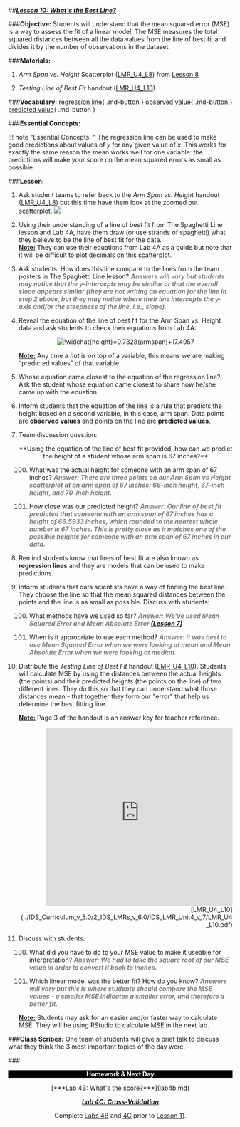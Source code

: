 ##***<u>Lesson 10: What's the Best Line?</u>***

###**Objective:**
Students will understand that the mean squared error (MSE) is a way to assess the fit of a linear model. The MSE measures the total squared distances between all the data values from the line of best fit and divides it by the number of observations in the dataset.

###**Materials:**
1. *Arm Span vs. Height* Scatterplot ([LMR_U4_L8](../IDS_Curriculum_v_5.0/2_IDS_LMRs_v_6.0/IDS_LMR_Unit4_v_7/LMR_U4_L8.pdf)) from [Lesson 8](lesson8.md)

2.  *Testing Line of Best Fit* handout ([LMR_U4_L10](../IDS_Curriculum_v_5.0/2_IDS_LMRs_v_6.0/IDS_LMR_Unit4_v_7/LMR_U4_L10.pdf))

###**Vocabulary:**
[regression line](../../vocabulary/unit4/#regression-line "a regression line is a line that best describes the behavior of a set of data"){ .md-button }
[observed value](../../vocabulary/unit4/#observed-value "the value that is actually observed (what actually happened)"){ .md-button }
[predicted value](../../vocabulary/unit4/#predicted-value "shows the projected equation of the line of best fit"){ .md-button }

###**Essential Concepts:**

!!! note "Essential Concepts: "
    The regression line can be used to make good predictions about values of *y* for any given
    value of *x*. This works for exactly the same reason the mean works well for one variable: the predictions will
    make your score on the mean squared errors as small as possible.

###**Lesson:**
1. Ask student teams to refer back to the *Arm Span vs. Height* handout ([LMR_U4_L8](../IDS_Curriculum_v_5.0/2_IDS_LMRs_v_6.0/IDS_LMR_Unit4_v_7/LMR_U4_L8.pdf)) but this time have them look at the zoomed out scatterplot.
    <img src="../../img/40908.png" />

2. Using their understanding of a line of best fit from The Spaghetti Line lesson and Lab 4A, have them draw (or use strands of spaghetti) what they believe to be the line of best fit for the data. <br> **<u>Note:</u>** They can use their equations from Lab 4A as a guide but note that it will be difficult to plot decimals on this scatterplot.

3. Ask students: How does this line compare to the lines from the team posters in The Spaghetti Line lesson? <span style="color:grey">***Answers will vary but students may notice that the y-intercepts may be similar or that the overall slope appears similar (they are not writing an equation for the line in step 2 above, but they may notice where their line intercepts the y-axis and/or the steepness of the line, i.e., slope).***</span>

4. Reveal the equation of the line of best fit for the Arm Span vs. Height data and ask students to
check their equations from Lab 4A:

    <center><img src="https://latex.codecogs.com/gif.latex?\widehat{height}=0.7328(armspan)&plus;17.4957" title="\widehat{height}=0.7328(armspan)+17.4957" /></center>

    **<u>Note:</u>** Any time a *hat* is on top of a variable, this means we are making “predicted values” of that
    variable.

5. Whose equation came closest to the equation of the regression line? Ask the student whose
equation came closest to share how he/she came up with the equation.

6. Inform students that the equation of the line is a rule that predicts the height based on a second
variable, in this case, arm span. Data points are **observed values** and points on the line are **predicted values**.

7. Team discussion question:

    <center>**Using the equation of the line of best fit provided, how can we predict the height of
    a student whose arm span is 67 inches?**</center>

    100. What was the actual height for someone with an arm span of 67 inches? <span style="color:grey">***Answer: There are three points on our Arm Span vs Height scatterplot at an arm span of 67 inches; 66-inch height, 67-inch height, and 70-inch height.***</span>

    100. How close was our predicted height? <span style="color:grey">***Answer: Our line of best fit predicted that someone with an arm span of 67 inches has a height of 66.5933 inches, which rounded to the nearest whole number is 67 inches. This is pretty close as it matches one of the possible heights for someone with an arm span of 67 inches in our data.***</span>

8. Remind students know that lines of best fit are also known as **regression lines** and they are models that
can be used to make predictions.

9. Inform students that data scientists have a way of finding the best line. They choose the line so that the mean squared distances between the points and the line is as small as possible. Discuss with students:

    100. What methods have we used so far? <span style="color:grey">***Answer: We've used Mean Squared Error and Mean Absolute Error [(Lesson 7)](lesson7.md)***</span>

    100. When is it appropriate to use each method? <span style="color:grey">***Answer: It was best to use Mean Squared Error when we were looking at mean and Mean Absolute Error when we were looking at median.***</span>

10. Distribute the *Testing Line of Best Fit* handout ([LMR_U4_L10](../IDS_Curriculum_v_5.0/2_IDS_LMRs_v_6.0/IDS_LMR_Unit4_v_7/LMR_U4_L10.pdf)). Students will calculate MSE by using the distances between the actual heights (the points) and their predicted heights (the points on the line) of two different lines. They do this so that they can understand what those distances mean - that together they form our "error" that help us determine the best fitting line.

    **<u>Note:</u>** Page 3 of the handout is an answer key for teacher reference.
    
    <div align="right"><iframe src="https://docs.google.com/viewerng/viewer?url=https://curriculum.thinkdataed.org/IDS_Curriculum_v_5.0/2_IDS_LMRs_v_6.0/IDS_LMR_Unit4_v_7/LMR_U4_L10.pdf&embedded=true" style=" width:420px;height:400px;" frameborder="0"></iframe><br>[LMR_U4_L10](../IDS_Curriculum_v_5.0/2_IDS_LMRs_v_6.0/IDS_LMR_Unit4_v_7/LMR_U4_L10.pdf)</div>

11. Discuss with students:

    100. What did you have to do to your MSE value to make it useable for interpretation? <span style="color:grey">***Answer: We had to take the square root of our MSE value in order to convert it back to inches.***</span>

    100. Which linear model was the better fit? How do you know? <span style="color:grey">***Answers will vary but this is where students should compare the MSE values - a smaller MSE indicates a smaller error, and therefore a better fit.***</span>

    **<u>Note:</u>** Students may ask for an easier and/or faster way to calculate MSE. They will be using RStudio to calculate MSE in the next lab.

###**Class Scribes:**
One team of students will give a brief talk to discuss what they think the 3 most important topics of the
day were.

###<p style="background: black; color: white; text-align: center;">**Homework & Next Day**</p>
<center>[<u>***Lab 4B: What's the score?***</u>](lab4b.md)

[<u>***Lab 4C: Cross-Validation***</u>](lab4c.md)

Complete [Labs 4B](lab4b.md) and [4C](lab4c.md) prior to [Lesson 11](lesson11.md).</center>